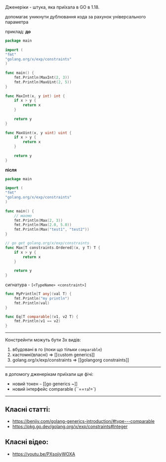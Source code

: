 
Дженеріки - штука, яка приїхала в GO в 1.18.

допомагає уникнути дублювання кода за рахунок універсального параметра 

приклад:
**до**
```go
package main  
  
import (  
"fmt"  
"golang.org/x/exp/constraints"  
)  
  
func main() {  
	fmt.Println(MaxInt(2, 3))  
	fmt.Println(MaxUint(2, 5))
}  
  
func MaxInt(x, y int) int {  
	if x > y {  
		return x  
	}  
	  
	return y  
}  
  
func MaxUint(x, y uint) uint {  
	if x > y {  
		return x  
	}  
	  
	return y  
}
```


**після**
```go
package main  
  
import (  
"fmt"  
"golang.org/x/exp/constraints"  
)  
  
func main() {  	  
	// маємо  
	fmt.Println(Max(2, 3))  
	fmt.Println(Max(2.0, 5.0))  
	fmt.Println(Max("test1", "test2"))  
}  

// go get golang.org/x/exp/constraints  
func Max[T constraints.Ordered](x, y T) T {  
	if x > y {  
		return x  
	}  
	  
	return y  
}
```


сигнатура - `[<TypeName> <constraint>]`

```go
func MyPrintln[T any](val T) {
	fmt.Println("my println")
	fmt.Println(val)
}
```

```go
func Eq[T comparable](v1, v2 T) {  
    fmt.Println(v1 == v2)  
}
```


--- 
Констрейнти можуть бути 3х видів:

1. вбудовані в го (поки що тільки `comparable`)
2. кастомні(власні) => [[custom generics]]
3. golang.org/x/exp/constraints => [[golangorg constraints]]

---

в допомогу дженерікам приїхали ще фічі:
- новий токен `~` [[go generics ~]]
- новий інтерфейс comparable (``==` та `!=`)

---

## Класні статті:
- https://benjiv.com/golang-generics-introduction/#type---comparable
- https://pkg.go.dev/golang.org/x/exp/constraints#Integer

## Класні відео:
- https://youtu.be/PXsojiyWOXA

